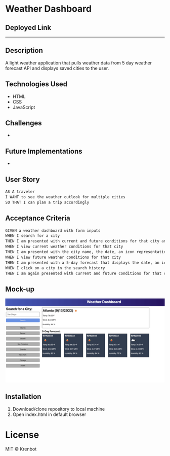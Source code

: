 # Weather Dashboard

## Deployed Link

---------------

## Description
A light weather application that pulls weather data from 5 day weather forecast API and displays saved cities to the user.

## Technologies Used
* HTML
* CSS
* JavaScript

## Challenges
* 

## Future Implementations
* 

## User Story

```md
AS A traveler
I WANT to see the weather outlook for multiple cities
SO THAT I can plan a trip accordingly
```

## Acceptance Criteria

```md
GIVEN a weather dashboard with form inputs
WHEN I search for a city
THEN I am presented with current and future conditions for that city and that city is added to the search history
WHEN I view current weather conditions for that city
THEN I am presented with the city name, the date, an icon representation of weather conditions, the temperature, the humidity, and the the wind speed
WHEN I view future weather conditions for that city
THEN I am presented with a 5-day forecast that displays the date, an icon representation of weather conditions, the temperature, the wind speed, and the humidity
WHEN I click on a city in the search history
THEN I am again presented with current and future conditions for that city
```

## Mock-up

![Demo of weather dashboard](./assets/06-server-side-apis-homework-demo.png)

## Installation
1. Download/clone repository to local machine
2. Open index.html in default browser

# License
MIT © Krenbot